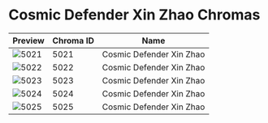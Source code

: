 # Cosmic Defender Xin Zhao Chromas



| Preview | Chroma ID | Name |
|---------|-----------|------|
| ![5021](https://raw.communitydragon.org/latest/plugins/rcp-be-lol-game-data/global/default/v1/champion-chroma-images/5/5021.png) | 5021 | Cosmic Defender Xin Zhao |
| ![5022](https://raw.communitydragon.org/latest/plugins/rcp-be-lol-game-data/global/default/v1/champion-chroma-images/5/5022.png) | 5022 | Cosmic Defender Xin Zhao |
| ![5023](https://raw.communitydragon.org/latest/plugins/rcp-be-lol-game-data/global/default/v1/champion-chroma-images/5/5023.png) | 5023 | Cosmic Defender Xin Zhao |
| ![5024](https://raw.communitydragon.org/latest/plugins/rcp-be-lol-game-data/global/default/v1/champion-chroma-images/5/5024.png) | 5024 | Cosmic Defender Xin Zhao |
| ![5025](https://raw.communitydragon.org/latest/plugins/rcp-be-lol-game-data/global/default/v1/champion-chroma-images/5/5025.png) | 5025 | Cosmic Defender Xin Zhao |
